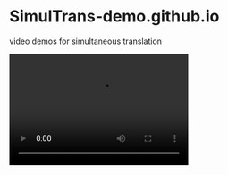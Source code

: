 # SimulTrans-demo.github.io
video demos for simultaneous translation

<video src="video/Simultaneous_interpreting.mov" width="320" height="200" controls preload></video>
